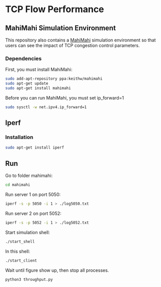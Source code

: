 # TCP Flow Performance
## MahiMahi Simulation Environment
This repository also contains a [MahiMahi](http://mahimahi.mit.edu/) simulation environment so that users can see the impact of TCP congestion control parameters.
### Dependencies
First, you must install MahiMahi:
```bash
sudo add-apt-repository ppa:keithw/mahimahi
sudo apt-get update
sudo apt-get install mahimahi
```
Before you can run MahiMahi, you must set ip_forward=1
```bash
sudo sysctl -w net.ipv4.ip_forward=1
```
## Iperf
### Installation
```bash
sudo apt-get install iperf
```
## Run
Go to folder mahimahi:
```bash
cd mahimahi
```
Run server 1 on port 5050:
```bash
iperf -s -p 5050 -i 1 > ./log5050.txt
```
Run server 2 on port 5052:
```bash
iperf -s -p 5052 -i 1 > ./log5052.txt
```
Start simulation shell:
```bash
./start_shell
```
In this shell:
```bash
./start_client
```
Wait until figure show up, then stop all processes.
```bash
python3 throughput.py
```
